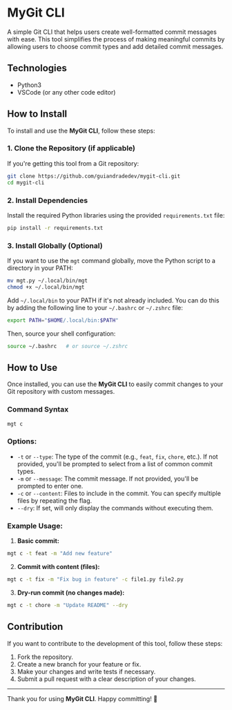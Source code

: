 # MyGit CLI

A simple Git CLI that helps users create well-formatted commit messages with ease. This tool simplifies the process of making meaningful commits by allowing users to choose commit types and add detailed commit messages.

## Technologies

- Python3
- VSCode (or any other code editor)

## How to Install

To install and use the **MyGit CLI**, follow these steps:

### 1. Clone the Repository (if applicable)

If you're getting this tool from a Git repository:

```bash
git clone https://github.com/guiandradedev/mygit-cli.git
cd mygit-cli
```

### 2. Install Dependencies

Install the required Python libraries using the provided `requirements.txt` file:

```bash
pip install -r requirements.txt
```

### 3. Install Globally (Optional)

If you want to use the `mgt` command globally, move the Python script to a directory in your PATH:

```bash
mv mgt.py ~/.local/bin/mgt
chmod +x ~/.local/bin/mgt
```

Add `~/.local/bin` to your PATH if it's not already included. You can do this by adding the following line to your `~/.bashrc` or `~/.zshrc` file:

```bash
export PATH="$HOME/.local/bin:$PATH"
```

Then, source your shell configuration:

```bash
source ~/.bashrc   # or source ~/.zshrc
```

## How to Use

Once installed, you can use the **MyGit CLI** to easily commit changes to your Git repository with custom messages.

### Command Syntax

```bash
mgt c
```

### Options:

- `-t` or `--type`: The type of the commit (e.g., `feat`, `fix`, `chore`, etc.). If not provided, you'll be prompted to select from a list of common commit types.
- `-m` or `--message`: The commit message. If not provided, you'll be prompted to enter one.
- `-c` or `--content`: Files to include in the commit. You can specify multiple files by repeating the flag.
- `--dry`: If set, will only display the commands without executing them.

### Example Usage:

1. **Basic commit:**

```bash
mgt c -t feat -m "Add new feature"
```

2. **Commit with content (files):**

```bash
mgt c -t fix -m "Fix bug in feature" -c file1.py file2.py
```

3. **Dry-run commit (no changes made):**

```bash
mgt c -t chore -m "Update README" --dry
```

## Contribution

If you want to contribute to the development of this tool, follow these steps:

1. Fork the repository.
2. Create a new branch for your feature or fix.
3. Make your changes and write tests if necessary.
4. Submit a pull request with a clear description of your changes.

---

Thank you for using **MyGit CLI**. Happy committing! 🎉
